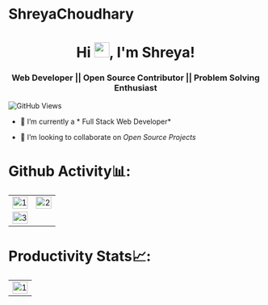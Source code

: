 # ShreyaChoudhary
<h1 align="center"> Hi <img src="https://emojis.slackmojis.com/emojis/images/1531849430/4246/blob-sunglasses.gif?1531849430" width="30"/>, I'm Shreya!</h1>
<h3 align="center">Web Developer || Open Source Contributor || Problem Solving Enthusiast</h3>

![GitHub Views](https://komarev.com/ghpvc/?username=shrutigossain&color=0e75b6)


- 🌱 I’m currently a  * Full Stack Web Developer*

- 👯 I’m looking to collaborate on *Open Source Projects*


# Github Activity📊:

<table>
  <tr>
    <td><img src="https://github-readme-stats.vercel.app/api?username=shreyaChoudhary20&theme=radical&show_icons=true"  display=block width=100% height=auto  alt="1" ></td>
    <td><img src="https://github-readme-stats.vercel.app/api/top-langs/?username=shreyaChoudhary20&theme=radical&layout=compact&hide=Jupyter%20Notebook"  display=block width=100% height=auto  alt="2" ></td>
   </tr> 
   <tr>
      <td><img src="https://github-readme-streak-stats.herokuapp.com/?user=shreyaChoudhary&theme=tokyonight"  display=block width=100% height=auto alt="3" ></td>
     
  
</table>


# Productivity Stats📈:
<table>
  <tr>
    <td><img src="https://github-profile-summary-cards.vercel.app/api/cards/profile-details?username=shreyaChoudhary20&theme=monokai"  display=block width=100% height=auto  alt="1" ></td>
   </tr> 
   
  </tr>
</table>

<br>

